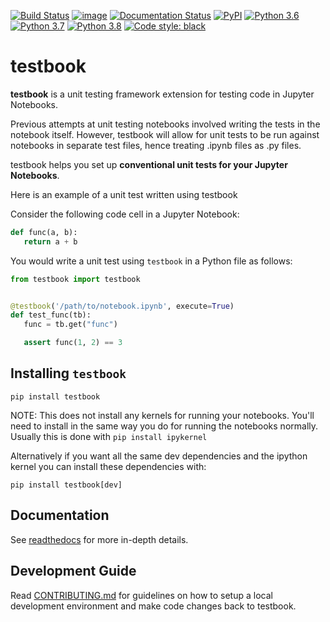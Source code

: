 [![Build Status](https://github.com/nteract/testbook/workflows/CI/badge.svg)](https://github.com/nteract/testbook/actions)
[![image](https://codecov.io/github/nteract/testbook/coverage.svg?branch=master)](https://codecov.io/github/nteract/testbook?branch=master)
[![Documentation Status](https://readthedocs.org/projects/testbook/badge/?version=latest)](https://testbook.readthedocs.io/en/latest/?badge=latest)
[![PyPI](https://img.shields.io/pypi/v/testbook.svg)](https://pypi.org/project/testbook/)
[![Python 3.6](https://img.shields.io/badge/python-3.6-blue.svg)](https://www.python.org/downloads/release/python-360/)
[![Python 3.7](https://img.shields.io/badge/python-3.7-blue.svg)](https://www.python.org/downloads/release/python-370/)
[![Python 3.8](https://img.shields.io/badge/python-3.8-blue.svg)](https://www.python.org/downloads/release/python-380/)
[![Code style: black](https://img.shields.io/badge/code%20style-black-000000.svg)](https://github.com/ambv/black)

# testbook

**testbook** is a unit testing framework extension for testing code in Jupyter Notebooks.

Previous attempts at unit testing notebooks involved writing the tests in the notebook itself.
However, testbook will allow for unit tests to be run against notebooks in separate test files,
hence treating .ipynb files as .py files.

testbook helps you set up **conventional unit tests for your Jupyter Notebooks**.

Here is an example of a unit test written using testbook

Consider the following code cell in a Jupyter Notebook:

```python
def func(a, b):
   return a + b
```

You would write a unit test using `testbook` in a Python file as follows:

```python
from testbook import testbook


@testbook('/path/to/notebook.ipynb', execute=True)
def test_func(tb):
   func = tb.get("func")

   assert func(1, 2) == 3
```

## Installing `testbook`

```{code-block} bash
pip install testbook
```

NOTE: This does not install any kernels for running your notebooks. You'll need to install in the same way you do for running the notebooks normally. Usually this is done with `pip install ipykernel`

Alternatively if you want all the same dev dependencies and the ipython kernel you can install these dependencies with:

```{code-block} bash
pip install testbook[dev]
```

## Documentation

See [readthedocs](https://testbook.readthedocs.io/en/latest/) for more in-depth details.

## Development Guide

Read [CONTRIBUTING.md](./CONTRIBUTING.md) for guidelines on how to setup a local development environment and make code changes back to testbook.
